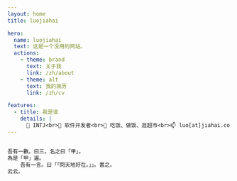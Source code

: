 ```yaml
---
layout: home
title: luojiahai

hero:
  name: luojiahai
  text: 这是一个没用的网站。
  actions:
    - theme: brand
      text: 关于我
      link: /zh/about
    - theme: alt
      text: 我的简历
      link: /zh/cv

features:
  - title: 我是谁
    details: |
      🤗 INTJ<br>🔭 软件开发者<br>🌱 吃饭、做饭、逛超市<br>📫 luo[at]jiahai.co
---
```


##

```js
吾有一數。曰三。名之曰「甲」。
為是「甲」遍。
	吾有一言。曰「「問天地好在。」」。書之。
云云。
```
